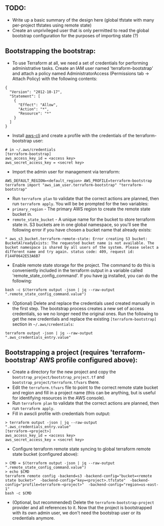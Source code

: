 TODO:
-----
* Write up a basic summary of the design here (global tfstate with many per-project tfstates using remote state)
* Create an unprivileged user that is only permitted to read the global bootstrap configuration for the purposes of importing state (?)

Bootstrapping the bootstrap:
----------------------------
* To use Terraform at all, we need a set of credentials for performing administrative tasks. Create an IAM user named 'terraform-bootstrap' and attach a policy named AdministratorAccess (Permissions tab -> Attach Policy) with the following contents:
```
{
  "Version": "2012-10-17",
  "Statement": [
    {
      "Effect": "Allow",
      "Action": "*",
      "Resource": "*"
    }
  ]
}
```
* Install [aws-cli](https://docs.aws.amazon.com/cli/latest/userguide/installing.html) and create a profile with the credentials of the terraform-bootstrap user:
```
# in ~/.aws/credentials
[terraform-bootstrap]
aws_access_key_id = <access key>
aws_secret_access_key = <secret key>
```

* Import the admin user for management via terraform:
```
AWS_DEFAULT_REGION=<default_region> AWS_PROFILE=terraform-bootstrap terraform import "aws_iam_user.terraform-bootstrap" "terraform-bootstrap"
```

* Run `terraform plan` to validate that the correct actions are planned, then run `terraform apply`.  You will be be prompted for the two variables:
 * `primary_region` - The primary AWS region to create the remote state bucket in.
 * `remote_state_bucket` - A unique name for the bucket to store terraform state in. S3 buckets are in one global namespace, so you'll see the following error if you have chosen a bucket name that already exists:
```
* aws_s3_bucket.terraform-remote-state: Error creating S3 bucket: BucketAlreadyExists: The requested bucket name is not available. The bucket namespace is shared by all users of the system. Please select a different name and try again. status code: 409, request id: F144F0642E53A6B7
```

* Enable remote state storage for the project.  The command to do this is conveniently included in the terraform output in a variable called 'remote_state_config_command'. If you have [jq](https://stedolan.github.io/jq/) installed, you can do the following:
```
bash -c $(terraform output -json | jq --raw-output ".remote_state_config_command.value")
```
* (Optional) Delete and replace the credentials used created manually in the first step.  The bootstrap process creates a new set of access credentials, so we no longer
need the original ones.  Run the following to get the new credentials and replace the existing `[terraform-bootstrap]` section in `~/.aws/credentials`:
```
terraform output -json | jq --raw-output ".aws_credentials_entry.value"
```

Bootstrapping a project (requires 'terraform-bootstrap' AWS profile configured above):
--------------------------------------------------------------------------------------
* Create a directory for the new project and copy the `bootstrap_project/bootstrap_project.tf` and
`bootstrap_project/terraform.tfvars` there.
* Edit the `terraform.tfvars` file to point to the correct remote state bucket and region and fill in
a project name (this can be anything, but is useful for identifying resources in the AWS console).
* Run `terraform plan` to validate that the correct actions are planned, then run `terraform apply`.
* Fill in awscli profile with credentials from output:
```
> terraform output -json | jq --raw-output ".aws_credentials_entry.value"
[terraform-<project>]
aws_access_key_id = <access key>
aws_secret_access_key = <secret key>
```
* Configure terraform remote state syncing to global terraform remote state bucket (configured above):
```
> CMD = $(terraform output -json | jq --raw-output ".remote_state_config_command.value")
> echo $CMD
terraform remote config -backend=s3 -backend-config="bucket=<remote state bucket>"  -backend-config="key=<project>.tfstate"  -backend-config="profile=terraform-<project>"  -backend-config="region=us-east-1" 
bash -c $CMD
```
* (Optional, but recommended) Delete the `terraform-bootstrap-project` provider and all references to it.  Now that
the project is bootstrapped with its own admin user, we don't need the bootstrap user or its credentials anymore.
